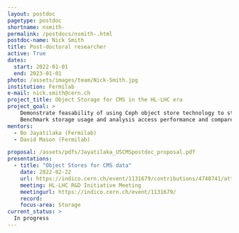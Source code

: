 ```yaml
---
layout: postdoc
pagetype: postdoc
shortname: nsmith-
permalink: /postdocs/nsmith-.html
postdoc-name: Nick Smith
title: Post-doctoral researcher
active: True
dates:
  start: 2022-01-01
  end: 2023-01-01
photo: /assets/images/team/Nick-Smith.jpg
institution: Fermilab
e-mail: nick.smith@cern.ch
project_title: Object Storage for CMS in the HL-LHC era
project_goal: >
    Demonstrate feasability of using Ceph object store technology to store and retrieve CMS event data products at a finer granularity than file-level.
    Benchmark storage usage and analysis access performance and compare to traditional file-level storage solutions.
mentors:
  - Bo Jayatilaka (Fermilab)
  - David Mason (Fermilab)

proposal: /assets/pdfs/Jayatilaka_USCMSpostdoc_proposal.pdf
presentations:
  - title: "Object Stores for CMS data"
    date: 2022-02-22
    url: https://indico.cern.ch/event/1131679/contributions/4748741/attachments/2396026/4096861/ncsmith-uscms-objectstores.pdf
    meeting: HL-LHC R&D Initiative Meeting
    meetingurl: https://indico.cern.ch/event/1131679/
    record: 
    focus-area: Storage
current_status: >
  In progress
---
```

